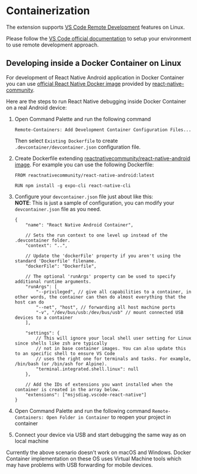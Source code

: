 # Containerization

The extension supports [VS Code Remote Development](https://code.visualstudio.com/docs/remote/remote-overview) features on Linux.

Please follow the [VS Code official documentation](https://code.visualstudio.com/docs/remote/containers) to setup your environment to use remote development approach.

## Developing inside a Docker Container on Linux

For development of React Native Android application in Docker Container you can use [official React Native Docker image](https://hub.docker.com/r/reactnativecommunity/react-native-android) provided by [react-native-community](https://github.com/react-native-community/docker-android).

Here are the steps to run React Native debugging inside Docker Container on a real Android device:

1. Open Command Palette and run the following command
    ```
    Remote-Containers: Add Development Container Configuration Files...
    ```
    Then select `Existing Dockerfile` to create `.devcontainer/devcontainer.json` configuration file.
1. Сreate Dockerfile extending [reactnativecommunity/react-native-android image](https://hub.docker.com/r/reactnativecommunity/react-native-android). For example you can use the following Dockerfile:
    ```
    FROM reactnativecommunity/react-native-android:latest

    RUN npm install -g expo-cli react-native-cli
    ```

1. Configure your `devcontainer.json` file just about like this: <br> **NOTE**: This is just a sample of configuration, you can modify your `devcontainer.json` file as you need.
    ```
    {
        "name": "React Native Android Container",

        // Sets the run context to one level up instead of the .devcontainer folder.
        "context": "..",

        // Update the 'dockerFile' property if you aren't using the standard 'Dockerfile' filename.
        "dockerFile": "Dockerfile",

        // The optional 'runArgs' property can be used to specify additional runtime arguments.
        "runArgs": [
            "--privileged", // give all capabilities to a container, in other words, the container can then do almost everything that the host can do
            "--net", "host", // forwarding all host machine ports
            "-v", "/dev/bus/usb:/dev/bus/usb" // mount connected USB devices to a container
        ],

        "settings": {
            // This will ignore your local shell user setting for Linux since shells like zsh are typically
            // not in base container images. You can also update this to an specific shell to ensure VS Code
            // uses the right one for terminals and tasks. For example, /bin/bash (or /bin/ash for Alpine).
            "terminal.integrated.shell.linux": null
        },

        // Add the IDs of extensions you want installed when the container is created in the array below.
        "extensions": ["msjsdiag.vscode-react-native"]
    }
    ```

1. Open Command Palette and run the following command `Remote-Containers: Open Folder in Container` to reopen your project in container
1. Connect your device via USB and start debugging the same way as on local machine

Currently the above scenario doesn't work on macOS and Windows. Docker Container implementation on these OS uses Virtual Machine tools which may have problems with USB forwarding for mobile devices.
